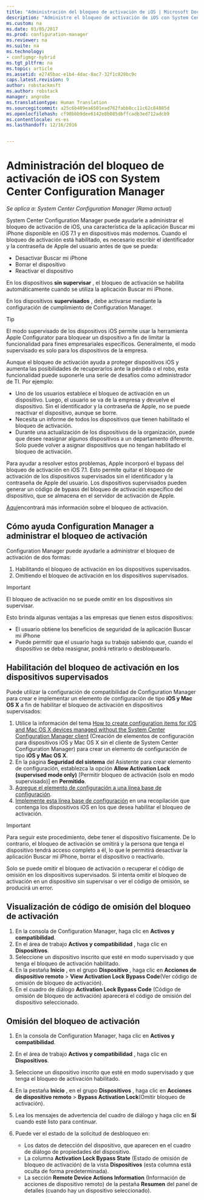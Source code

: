 ```yaml
---
title: "Administración del bloqueo de activación de iOS | Microsoft Docs"
description: "Administre el bloqueo de activación de iOS con System Center Configuration Manager."
ms.custom: na
ms.date: 03/05/2017
ms.prod: configuration-manager
ms.reviewer: na
ms.suite: na
ms.technology:
- configmgr-hybrid
ms.tgt_pltfrm: na
ms.topic: article
ms.assetid: e2745bac-e1b4-4dac-8ac7-32f1c820bc9c
caps.latest.revision: 9
author: robstackmsft
ms.author: robstack
manager: angrobe
ms.translationtype: Human Translation
ms.sourcegitcommit: a25c6b409ea6501ead762fabb8cc11c62c84885d
ms.openlocfilehash: cf98bbb9dee6142e8b085dbffcadb3ed712adcb9
ms.contentlocale: es-es
ms.lasthandoff: 12/16/2016


---
```

# <a name="manage-ios-activation-lock-with-system-center-configuration-manager"></a>Administración del bloqueo de activación de iOS con System Center Configuration Manager

*Se aplica a: System Center Configuration Manager (Rama actual)*


System Center Configuration Manager puede ayudarle a administrar el bloqueo de activación de iOS, una característica de la aplicación Buscar mi iPhone disponible en iOS 7.1 y en dispositivos más modernos. Cuando el bloqueo de activación está habilitado, es necesario escribir el identificador y la contraseña de Apple del usuario antes de que se pueda:

- Desactivar Buscar mi iPhone
- Borrar el dispositivo
- Reactivar el dispositivo

En los dispositivos **sin supervisar** , el bloqueo de activación se habilita automáticamente cuando se utiliza la aplicación Buscar mi iPhone.

En los dispositivos **supervisados** , debe activarse mediante la configuración de cumplimiento de Configuration Manager.

> [!TIP]
> El modo supervisado de los dispositivos iOS permite usar la herramienta Apple Configurator para bloquear un dispositivo a fin de limitar la funcionalidad para fines empresariales específicos. Generalmente, el modo supervisado es solo para los dispositivos de la empresa.

Aunque el bloqueo de activación ayuda a proteger dispositivos iOS y aumenta las posibilidades de recuperarlos ante la pérdida o el robo, esta funcionalidad puede suponerle una serie de desafíos como administrador de TI. Por ejemplo:

- Uno de los usuarios establece el bloqueo de activación en un dispositivo. Luego, el usuario se va de la empresa y devuelve el dispositivo. Sin el identificador y la contraseña de Apple, no se puede reactivar el dispositivo, aunque se borre.
- Necesita un informe de todos los dispositivos que tienen habilitado el bloqueo de activación.
- Durante una actualización de los dispositivos de la organización, puede que desee reasignar algunos dispositivos a un departamento diferente. Solo puede volver a asignar dispositivos que no tengan habilitado el bloqueo de activación.


Para ayudar a resolver estos problemas, Apple incorporó el bypass del bloqueo de activación en iOS 7.1. Esto permite quitar el bloqueo de activación de los dispositivos supervisados sin el identificador y la contraseña de Apple del usuario. Los dispositivos supervisados pueden generar un código de bypass del bloqueo de activación específico del dispositivo, que se almacena en el servidor de activación de Apple.

[Aquí](https://support.apple.com/HT201365)encontrará más información sobre el bloqueo de activación.

## <a name="how-configuration-manager-helps-you-manage-activation-lock"></a>Cómo ayuda Configuration Manager a administrar el bloqueo de activación

Configuration Manager puede ayudarle a administrar el bloqueo de activación de dos formas:

1. Habilitando el bloqueo de activación en los dispositivos supervisados.
2. Omitiendo el bloqueo de activación en los dispositivos supervisados.

> [!IMPORTANT]
> El bloqueo de activación no se puede omitir en los dispositivos sin supervisar.

Esto brinda algunas ventajas a las empresas que tienen estos dispositivos:



- El usuario obtiene los beneficios de seguridad de la aplicación Buscar mi iPhone
- Puede permitir que el usuario haga su trabajo sabiendo que, cuando el dispositivo se deba reasignar, podrá retirarlo o desbloquearlo.


## <a name="enable-activation-lock-on-supervised-devices"></a>Habilitación del bloqueo de activación en los dispositivos supervisados

Puede utilizar la configuración de compatibilidad de Configuration Manager para crear e implementar un elemento de configuración de tipo **iOS y Mac OS X** a fin de habilitar el bloqueo de activación en dispositivos supervisados:

1. Utilice la información del tema [How to create configuration items for iOS and Mac OS X devices managed without the System Center Configuration Manager client](/sccm/compliance/deploy-use/create-configuration-items-for-ios-and-mac-os-x-devices-managed-without-the-client) (Creación de elementos de configuración para dispositivos iOS y Mac OS X sin el cliente de System Center Configuration Manager) para crear un elemento de configuración de tipo **iOS y Mac OS X**.
2. En la página **Seguridad del sistema** del Asistente para crear elemento de configuración, establezca la opción **Allow Activation Lock (supervised mode only)** [Permitir bloqueo de activación (solo en modo supervisado)] en **Permitido**.
3. [Agregue el elemento de configuración a una línea base de configuración](/sccm/compliance/deploy-use/create-configuration-baselines).
4. [Implemente esta línea base de configuración](/sccm/compliance/deploy-use/deploy-configuration-baselines) en una recopilación que contenga los dispositivos iOS en los que desea habilitar el bloqueo de activación.

> [!IMPORTANT]
> Para seguir este procedimiento, debe tener el dispositivo físicamente. De lo contrario, el bloqueo de activación se omitirá y la persona que tenga el dispositivo tendrá acceso completo a él, lo que le permitirá desactivar la aplicación Buscar mi iPhone, borrar el dispositivo o reactivarlo.

Solo se puede omitir el bloqueo de activación o recuperar el código de omisión en los dispositivos supervisados. Si intenta omitir el bloqueo de activación en un dispositivo sin supervisar o ver el código de omisión, se producirá un error.



## <a name="view-the-activation-lock-bypass-code"></a>Visualización de código de omisión del bloqueo de activación

1. En la consola de Configuration Manager, haga clic en **Activos y compatibilidad**.
2. En el área de trabajo **Activos y compatibilidad** , haga clic en **Dispositivos**.
3. Seleccione un dispositivo inscrito que esté en modo supervisado y que tenga el bloqueo de activación habilitado.
4. En la pestaña **Inicio** , en el grupo **Dispositivo** , haga clic en **Acciones de dispositivo remoto** > **View Activation Lock Bypass Code**(Ver código de omisión de bloqueo de activación).
5. En el cuadro de diálogo **Activation Lock Bypass Code** (Código de omisión de bloqueo de activación) aparecerá el código de omisión del dispositivo seleccionado.

## <a name="bypass-activation-lock"></a>Omisión del bloqueo de activación

1. En la consola de Configuration Manager, haga clic en **Activos y compatibilidad**.
2. En el área de trabajo **Activos y compatibilidad** , haga clic en **Dispositivos**.
3. Seleccione un dispositivo inscrito que esté en modo supervisado y que tenga el bloqueo de activación habilitado.
3. En la pestaña **Inicio** , en el grupo **Dispositivos** , haga clic en **Acciones de dispositivo remoto** > **Bypass Activation Lock**(Omitir bloqueo de activación).
5. Lea los mensajes de advertencia del cuadro de diálogo y haga clic en **Sí** cuando esté listo para continuar.
6. Puede ver el estado de la solicitud de desbloqueo en:

    - Los datos de detección del dispositivo, que aparecen en el cuadro de diálogo de propiedades del dispositivo.
    - La columna **Activation Lock Bypass State** (Estado de omisión de bloqueo de activación) de la vista **Dispositivos** (esta columna está oculta de forma predeterminada).
    - La sección **Remote Device Actions Information** (Información de acciones de dispositivo remoto) de la pestaña **Resumen** del panel de detalles (cuando hay un dispositivo seleccionado).


